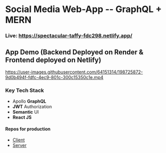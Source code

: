 # Social Media Web-App -- GraphQL + MERN
### Live: https://spectacular-taffy-fdc298.netlify.app/

## App Demo (Backend Deployed on Render & Frontend deployed on Netlify)
https://user-images.githubusercontent.com/64151314/198725872-9d0b494f-fdfc-4ec9-801c-300c15350c1e.mp4

### Key Tech Stack
- Apollo **GraphQL**
- **JWT** Authorization
- **Semantic** UI
- **React JS**

#### Repos for production
- [Client](https://github.com/BasudevBharatBhushan/Social-Media-Web-Client)  
- [Server](https://github.com/BasudevBharatBhushan/Social_Media_Web-GraphQL-Server/blob/master/README.md)
